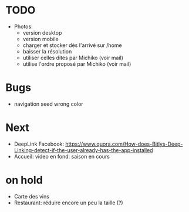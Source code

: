 # TODO
- Photos:
    - version desktop
    - version mobile
    - charger et stocker dès l'arrivé sur /home
    - baisser la résolution
    - utiliser celles dites par Michiko (voir mail)
    - utilise l'ordre proposé par Michiko (voir mail)

# Bugs
- navigation seed wrong color

# Next
- DeepLink Facebook: https://www.quora.com/How-does-Bitlys-Deep-Linking-detect-if-the-user-already-has-the-app-installed
- Accueil: video en fond: saison en cours
  
# on hold
- Carte des vins
- Restaurant: réduire encore un peu la taille (?)